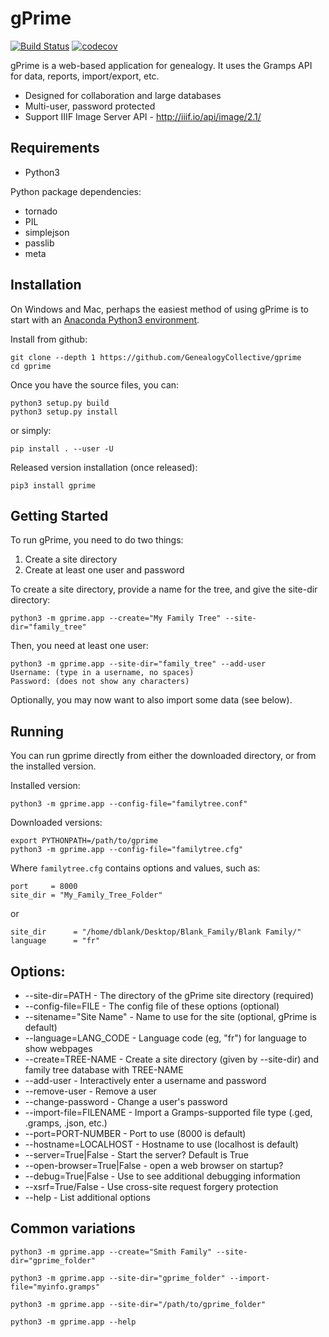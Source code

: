 # gPrime

[![Build Status](https://travis-ci.org/GenealogyCollective/gprime.svg?branch=master)](https://travis-ci.org/GenealogyCollective/gprime) [![codecov](https://codecov.io/gh/GenealogyCollective/gprime/branch/master/graph/badge.svg)](https://codecov.io/gh/GenealogyCollective/gprime)

gPrime is a web-based application for genealogy. It uses the Gramps API for data, reports, import/export, etc.

* Designed for collaboration and large databases
* Multi-user, password protected
* Support IIIF Image Server API - http://iiif.io/api/image/2.1/

Requirements
------------

* Python3

Python package dependencies:

* tornado
* PIL
* simplejson
* passlib
* meta

Installation
-------------

On Windows and Mac, perhaps the easiest method of using gPrime is to start with an [Anaconda Python3 environment](https://www.continuum.io/downloads).

Install from github:

```
git clone --depth 1 https://github.com/GenealogyCollective/gprime
cd gprime
```
Once you have the source files, you can:

```
python3 setup.py build
python3 setup.py install
```

or simply:

```
pip install . --user -U
```

Released version installation (once released):

```
pip3 install gprime
```

Getting Started
---------------

To run gPrime, you need to do two things:

1. Create a site directory
2. Create at least one user and password

To create a site directory, provide a name for the tree, and give the site-dir directory:

```
python3 -m gprime.app --create="My Family Tree" --site-dir="family_tree"
```

Then, you need at least one user:

```
python3 -m gprime.app --site-dir="family_tree" --add-user
Username: (type in a username, no spaces)
Password: (does not show any characters)
```

Optionally, you may now want to also import some data (see below).


Running
-------

You can run gprime directly from either the downloaded directory, or from the installed version.

Installed version:

```
python3 -m gprime.app --config-file="familytree.conf"
```

Downloaded versions:

```
export PYTHONPATH=/path/to/gprime
python3 -m gprime.app --config-file="familytree.cfg"
```

Where `familytree.cfg` contains options and values, such as:

```
port     = 8000
site_dir = "My_Family_Tree_Folder"
```
or

```
site_dir      = "/home/dblank/Desktop/Blank_Family/Blank Family/"
language      = "fr"
```

Options:
------------

* --site-dir=PATH - The directory of the gPrime site directory (required)
* --config-file=FILE - The config file of these options (optional)
* --sitename="Site Name" - Name to use for the site (optional, gPrime is default)
* --language=LANG_CODE - Language code (eg, "fr") for language to show webpages
* --create=TREE-NAME - Create a site directory (given by --site-dir) and family tree database with TREE-NAME
* --add-user - Interactively enter a username and password
* --remove-user - Remove a user
* --change-password - Change a user's password
* --import-file=FILENAME - Import a Gramps-supported file type (.ged, .gramps, .json, etc.)
* --port=PORT-NUMBER - Port to use (8000 is default)
* --hostname=LOCALHOST - Hostname to use (localhost is default)
* --server=True|False - Start the server? Default is True
* --open-browser=True|False - open a web browser on startup?
* --debug=True|False - Use to see additional debugging information
* --xsrf=True/False - Use cross-site request forgery protection
* --help - List additional options

Common variations
-----------------

```
python3 -m gprime.app --create="Smith Family" --site-dir="gprime_folder"

python3 -m gprime.app --site-dir="gprime_folder" --import-file="myinfo.gramps"

python3 -m gprime.app --site-dir="/path/to/gprime_folder"

python3 -m gprime.app --help
```
